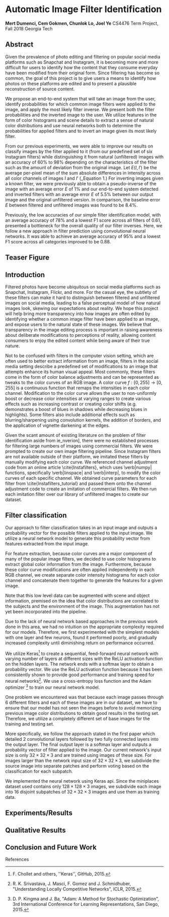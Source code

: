 # Automatic Image Filter Identification
**Mert Dumenci, Cem Gokmen, Chunlok Lo, Joel Ye**
CS4476 Term Project, Fall 2018
Georgia Tech

## Abstract

Given the prevalence of photo editing and filtering on popular social media platforms such as Snapchat and Instagram, it is becoming more and more difficult for users to identify how the content that they consume everyday have been modified from their original form. Since filtering has become so common, the goal of this project is to give users a means to identify how photos on these platforms are edited and to present a plausible reconstruction of source content. 

We propose an end-to-end system that will take an image from the user, identify probabilities for which common image filters were applied to the image, and apply the most likely filter inverse. We present both the filter probabilities and the inverted image to the user. We utilize features in the form of color histograms and scene details to extract a sense of natural color distributions and use neural networks both to determine the probabilities for applied filters and to invert an image given its most likely filter.

From our previous experiments, we were able to improve our results on classify images by the filter applied to it (from our predefined set of six Instagram filters) while distinguishing it from natural (unfiltered) images with an accuracy of 60% to 98% depending on the characteristics of the filter such as the amount of deviation from the original image.
Let $E(I, I')$ be the average per-pixel mean of the sum absolute differences in intensity across all color channels of images $I$ and $I'$ (_Equation 1.) For inverting images given a known filter, we were previously able to obtain a pseudo-inverse of the image with an average error $E$ of 1\% and our end-to-end system detected and inverted filters with an average error $E$ of 5.5\% between our output image and the original unfiltered version. In comparison, the baseline error $E$ between filtered and unfiltered images was found to be 8.4\%.

Previously, the low accuracies of our simple filter identification model, with an average accuracy of 78% and a lowest F1 score across all filters of 0.61, presented a bottleneck for the overall quality of our filter inverses.
Here, we follow a new approach in filter prediction using convolutional neural networks. It was able to achieve an average accuracy of 95% and a lowest F1 score across all categories improved to be 0.88.

## Teaser Figure

<!---
TODO: Add missing image
-->

## Introduction

Filtered photos have become ubiquitous on social media platforms such as Snapchat, Instagram, Flickr, and more. For the casual eye, the subtlety of these filters can make it hard to distinguish between filtered and unfiltered images on social media, leading to a false perceptual model of how natural images look, skewing our expectations about reality. We hope this project will help bring more transparency into how images are often edited by identifying whether a common image filter have been applied to an image, and expose users to the natural state of these images. We believe that transparency in the image editing process is important in raising awareness about deliberate modifications to perceptions of reality, allowing content consumers to enjoy the edited content while being aware of their true nature.

Not to be confused with filters in the computer vision setting, which are often used to better extract information from an image, filters in the social media setting describe a predefined set of modifications to an image that attempts enhance its human visual appeal. Most commonly, these filters come in the form of color balance adjustments and can be represented as tweaks to the color curves of an RGB image. A color curve $f: [0, 255] \to [0, 255]$ is a continuous function that remaps the intensities in each color channel. Modification to the color curve allows the user to non-uniformly boost or decrease color intensities at varying ranges to create various effects such as increasing contrast or creating color shifts (e.g. <!-- TODO: Add reference to the color curve figure. --> demonstrates a boost of blues in shadows while decreasing blues in highlights). Some filters also include additional effects such as blurring/sharpening using convolution kernels, the addition of borders, and the application of vignette darkening at the edges.

<!---
TODO: Add missing image

For the purposes of this project, we limit our scope and define a filter as a pair $(f, g)$ where $f: \mathbb{R}^3 \rightarrow \mathbb{R}^3$ is a function that maps every individual color (consisting of 3 channels each with a real value in the $[0, 1]$ range) to some color in the same range, and $g \in \mathbb{R}^{3 \times 3}$ is a convolution kernel that can be used for blurring and sharpening among other effects. We assume that a filter is applied first by passing each pixel of an image through $f$, and then convolving the image with $g$, extending the edges by repeating the last row and column of pixels as to preserve the shape of the image.

While many commercial filters may also contain additional effects such as borders and vignettes, filters are mostly characterized by how they shift the color curves globally and their blur/sharpen/emboss effects. Therefore, for the scope of this project, we choose filters which does not have these additional effect.

Though our work relates to many other fields of computer vision, such as image denoising and brightening imagesDark], not much work directly focuses on end to end filter identification and inversion. One publication that we found ie_nversion for identification depends heavily on prior knowledge of the camera demosaicing algorithm which is not always readily available. We thus chose to develop our own identification system.

In many of these settings such as image denoising or brightening, the modifications applied to the image (noise, etc.) are either consistent across the dataset or is known a priori. Our task is different from these previous work as our filter functions are unknown, but we have examples of unfiltered \& filtered images. Therefore, we decompose this task of filter inversion into two separate tasks, one is filter identification given an input image and the other is filter inversion given a known filter. Filter identification for an image is a classification task while filter inversion is a regression task estimating the filter inverses.

The problem of filter identification mirrors closely that of identification of the source camera of a given image. To identify the source camera, one needs to exploit the noise profiles inherent to a camera and identify that noise profile in the given image. There have been several pieces of literature, especially in the field of digital forensics, that attempts to model sensor noise patterns explicitly and build correlations between noise patterns and camera source[^lucas] but have failed to achieve high accuracy. However, several several recent works have applied convolutional neural networks to the problem and achieved notable results[^obregon] [^huang] [^kuzin]. Because the problem space between source camera identification and filter identification is similar, we take the approach of these recent papers and apply it to the context of filter inversion.

## Approach

Our approach splits the end-to-end task of filter inversion into two steps:
 Generate a probability vector for possible filters applied to a given image. (Filter classification)
 With the image and the probability vector as inputs, apply a learned inverse filter onto the image to recover the unfiltered image. (Filter inversion)

While there are infinitely many filters possible, popular social media platforms have a few pre-selected filters that are widely used. Therefore, we constrain the scope of our filter inversion by assuming input images were filtered at most once by a filter from a known set. To accurately model a real-world application, our list comprises of the following six popular Instagram filters:

<!---
TODO: Add missing image
-->

Given the scant amount of existing literature on the problem of filter identification aside from ie_nverion], there were no established processes for filtering large numbers of images using commercial filters. We were prompted to create our own image filtering pipeline. Since Instagram filters are not available outside of their platform, we imitated these filters by manually modifying each color curve. We referenced channel adjustment code from an online article \cite{Instafilters}, which uses \verb|numpy| functions, specifically \verb|linspace| and \verb|interp|, to modify the color curves of each specific channel. We obtained curve parameters for each filter from \cite{Instafilters_tutorial} and passed them onto the channel adjustment code to create an imitation of commercial filters. We then run each imitation filter over our library of unfiltered images to create our dataset.

## Filter classification
Our approach to filter classification takes in an input image and outputs a probability vector for the possible filters applied to the input image. We utilize a neural network model to generate this probability vector from features extracted from the input image.

For feature extraction, because color curves are a major component of many of the popular image filters, we decided to use color histograms to extract global color information from the image. Furthermore, because these color curve modifications are often applied independently in each RGB channel, we create separate color intensity histograms for each color channel and concatenate them together to generate the features for a given image.

Note that this low level data can be augmented with scene and object information, premised on the idea that color distributions are correlated to the subjects and the environment of the image. This augmentation has not yet been incorporated into the pipeline.

Due to the lack of neural network based approaches in the previous work done in this area, we had no intuition on the appropriate complexity required for our models. Therefore, we first experimented with the simplest models with one layer and few neurons, found it performed poorly, and gradually increased complexity until diminishing return on performance occurred.

We utilize Keras[^keras] to create a sequential, feed-forward neural network with varying number of layers at different sizes with the ReLU activation function on the hidden layers. The network ends with a softmax layer to obtain a probability vector. We use the ReLU activation function because it has been consistently shown to provide good performance and training speed for neural networks[^ReLU]. We use a cross-entropy loss function and the Adam optimizer [^Adam] to train our neural network model.

One problem we encountered was that because each image passes through 6 different filters and each of these images are in our dataset, we have to ensure that our model has not seen the images before to avoid memorizing previous image color distributions to obtain good results in the testing set. Therefore, we utilize a completely different set of base images for the training and testing set.

<!---
TODO: Add missing image
-->

More specifically, we follow the approach stated in the first paper which detailed 2 convolutional layers followed by two fully connected layers into the output layer. The final output layer is a softmax layer and outputs a probability vector of filter applied to the image. Our current network's input size is only $32 \times 32 \times 3$ and are trained using images of these size. For images larger than the network input size of $32 \times 32 \times 3$, we subdivide the source image into separate patches and perform voting based on the classification for each subpatch.

We implemented the neural network using Keras api.
Since the miniplaces dataset used contains only $128 \times 128 \times 3$ images, we subdivide each image into 16 disjoint subpatches of $32 \times 32 \times 3$ images and use them as training data.  

## Experiments/Results

## Qualitative Results

## Conclusion and Future Work

 References

[^ieee_inversion]: C. Chen and M. C. Stamm, “Image filter identification using demosaicing residual features,” 2017 IEEE International Conference on Image Processing (ICIP), Beijing, 2017, pp. 4103-4107.

[^Keras]: F. Chollet and others, ''Keras'', GitHub, 2015.

[^Adam]: D. P. Kingma and J. Ba, "Adam: A Method for Stochastic Optimization", 3rd International Conference for Learning Representations, San Diego, 2015.

[^lucas]: J. Lukas,  J. Fridrich, and M. Goljan, ''Digital camera identification from sensor pattern noise.", IEEE Transactions on Information Forensics and Security, 2006.

[^obregon]: D. Freire-Obregon, F. Narducci, S. Barra, and M. Castrillon-Santana. "Deep learning for source camera identification on mobile devices", [arXiv](https://arxiv.org/abs/1710.01257), 2017.

[^huang]: N. Huang, J. He, X. Xuan, G. Liu, and C. Chang. "<!-- [NaHuanga](https://www.sciencedirect.com/science/article/pii/S1742287618302664#!)[JingshaHea](https://www.sciencedirect.com/science/article/pii/S1742287618302664#!)[NafeiZhua](https://www.sciencedirect.com/science/article/pii/S1742287618302664#!)[XinggangXuana](https://www.sciencedirect.com/science/article/pii/S1742287618302664#!)[GongzhengLiua](https://www.sciencedirect.com/science/article/pii/S1742287618302664#!)[ChengyueChangb](https://www.sciencedirect.com/science/article/pii/S1742287618302664#!) -->

[^huang]: N. Huang, J. Hea, XIdentification of the source camera of images based on convolutional neural network", Digital Investigation, 20 https://www.sciencedirect.com/science/article/pii/S1742287618302664#bib18.

[^kuzin]: A. Kuzin, A. Fattakhov, I. Kibardin, V. Iglovikov, and R. Dautov. "Camera Model Identification Using Convolutional Neural Networks", [arXiv]( https://arxiv.org/abspdf/1810.02981), 2018..pdf

[^Instafilters]: M. Pratusevich, "Instagram Filters in 15 Lines of Python", Practice Python, 2016. _Retrieved from [URL](https://www.practicepython.org/blog/2016/12/20/instagram-filters-python.html)_.

[^Instafilters_tutorial]: GraphixTV, "Instagram Filter Effects Tutorials", YouTube, 2017. _Retrieved from [URL](https://www.youtube.com/playlist?list=PLESCEzav4FyfUIi0RHMkNbQI-9JVr4kJc)_

[^MaskRCNN]: H. Kaiming, G. Gkioxari, P. Dollar and R. B. Girshick, "Mask R-CNN", Facebook AI Research, 2018.

[^Places]: B. Zhou, A. Lapedriza, A. Khosla, A. Oliva, and A. Torralba, "Places: A 10 million Image Database for Scene Recognition", IEEE Transactions on Pattern Analysis and Machine Intelligence, 2017.

[^Dark]: C. Chen, C. Chen, J. Xu, and V. Koltun, "Learning to See in the Dark", CVPR, 2018.

[^ReLU]: R. K. Srivastava, J. Masci, F. Gomez and J. Schmidhuber, "Understanding Locally Competitive Networks", ICLR, 2015.

<!--stackedit_data:
eyJoaXN0b3J5IjpbNzgwODg1NTAzLDY2NTkyMjcxMywtMjExNz
c0Njk4NSwyMDI5NzQxNTgxLDY3ODQxMzA3MywxNTMyODE5OTAs
MTc0MTYwOTA2MiwtNjkyNTIyMDMxLDkyMjk2ODU3LC05NjAxND
c0MTYsNTAwNzk4OTEzLC0xNjYxNTY3Njk2LDQ5Mzk3NzgyOCwt
MTg2Mjg2NzUzNyw4MjAyMjMxMzUsLTE5NjcyNjUxMjYsMTkwMz
kwOTYwNV19
-->